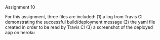 Assignment 10 

For this assignment, three files are included:
  (1) a log from Travis CI demonstrating the successful build/deployment message
  (2) the yaml file created in order to be read by Travis CI 
  (3) a screenshot of the deployed app on heroku 
  
